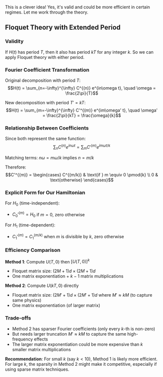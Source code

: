This is a clever idea! Yes, it's valid and could be more efficient in certain regimes. Let me work through the theory.

## Floquet Theory with Extended Period

### Validity
If $H(t)$ has period $T$, then it also has period $kT$ for any integer $k$. So we can apply Floquet theory with either period.

### Fourier Coefficient Transformation
Original decomposition with period $T$:
$$H(t) = \sum_{n=-\infty}^{\infty} C^{(n)} e^{in\omega t}, \quad \omega = \frac{2\pi}{T}$$

New decomposition with period $T' = kT$:
$$H(t) = \sum_{m=-\infty}^{\infty} C'^{(m)} e^{im\omega' t}, \quad \omega' = \frac{2\pi}{kT} = \frac{\omega}{k}$$

### Relationship Between Coefficients
Since both represent the same function:
$$\sum_n C^{(n)} e^{in\omega t} = \sum_m C'^{(m)} e^{im\omega t/k}$$

Matching terms: $n\omega = m\omega/k$ implies $n = m/k$

Therefore:
$$C'^{(m)} = \begin{cases}
C^{(m/k)} & \text{if } m \equiv 0 \pmod{k} \\
0 & \text{otherwise}
\end{cases}$$

### Explicit Form for Our Hamiltonian
For $H_0$ (time-independent):
- $C_0'^{(m)} = H_0$ if $m = 0$, zero otherwise

For $H_1$ (time-dependent):
- $C_1'^{(m)} = C_1^{(m/k)}$ when $m$ is divisible by $k$, zero otherwise

### Efficiency Comparison

**Method 1**: Compute $U(T,0)$ then $[U(T,0)]^k$
- Floquet matrix size: $(2M+1)d \times (2M+1)d$
- One matrix exponentiation + $k-1$ matrix multiplications

**Method 2**: Compute $U(kT,0)$ directly
- Floquet matrix size: $(2M'+1)d \times (2M'+1)d$ where $M' \approx kM$ (to capture same physics)
- One matrix exponentiation (of larger matrix)

### Trade-offs
- Method 2 has sparser Fourier coefficients (only every $k$-th is non-zero)
- But needs larger truncation $M' \approx kM$ to capture the same high-frequency effects
- The larger matrix exponentiation could be more expensive than $k$ smaller matrix multiplications

**Recommendation**: For small $k$ (say $k < 10$), Method 1 is likely more efficient. For large $k$, the sparsity in Method 2 might make it competitive, especially if using sparse matrix techniques.